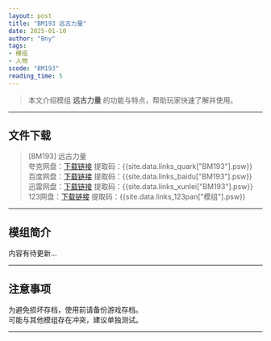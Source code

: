 ```yaml
---
layout: post
title: "BM193 远古力量"
date: 2025-01-10
author: "Bny"
tags: 
- 模组
- 人物
scode: "BM193"
reading_time: 5
---
```


> 本文介绍模组 **远古力量** 的功能与特点，帮助玩家快速了解并使用。

---

## 文件下载

> [BM193] 远古力量  
夸克网盘：[下载链接]({{site.data.links_quark["BM193"].url}}) 提取码：{{site.data.links_quark["BM193"].psw}}  
百度网盘：[下载链接]({{site.data.links_baidu["BM193"].url}}) 提取码：{{site.data.links_baidu["BM193"].psw}}  
迅雷网盘：[下载链接]({{site.data.links_xunlei["BM193"].url}}) 提取码：{{site.data.links_xunlei["BM193"].psw}}  
123网盘：[下载链接]({{site.data.links_123pan["模组"].url}}) 提取码：{{site.data.links_123pan["模组"].psw}}  

---

## 模组简介

>  
内容有待更新...  

---

## 注意事项

>  
为避免损坏存档，使用前请备份游戏存档。  
可能与其他模组存在冲突，建议单独测试。  

---

